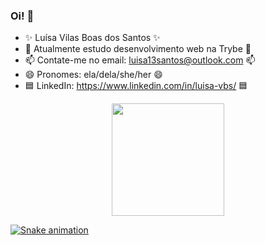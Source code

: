 ### Oi! 👋

- ✨ Luísa Vilas Boas dos Santos ✨
- 🌱 Atualmente estudo desenvolvimento web na Trybe 🌱
- 📫 Contate-me no email: luisa13santos@outlook.com 📫
- 😄 Pronomes: ela/dela/she/her 😄
- 🟦 LinkedIn: https://www.linkedin.com/in/luisa-vbs/ 🟦

<div align="center">
  <a href="https://github.com/luisavb">
  <img height="180em" src="https://github-readme-stats.vercel.app/api/top-langs/?username=luisavb&layout=compact&langs_count=7&theme=buefy"/>
  
</div>
    
   ![Snake animation](https://github.com/luisavb/luisavb/blob/output/github-contribution-grid-snake.svg)
